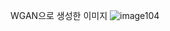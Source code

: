 WGAN으로 생성한 이미지
![image104](https://github.com/YounDaHee/WGAN-and-GAN/assets/41939870/975638dc-a52e-4682-b558-ab9faa31b439)
